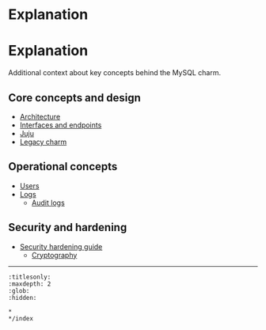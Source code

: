 
# Explanation

# Explanation

Additional context about key concepts behind the MySQL charm.

## Core concepts and design
* [Architecture]
* [Interfaces and endpoints]
* [Juju]
* [Legacy charm]

## Operational concepts
* [Users]
* [Logs]
  * [Audit logs]

## Security and hardening
* [Security hardening guide][Security]
  * [Cryptography]

<!-- Links -->

[Architecture]: /explanation/architecture
[Interfaces and endpoints]: /explanation/interfaces-and-endpoints
[Juju]: /explanation/juju
[Legacy charm]: /explanation/legacy-charm

[Users]: /explanation/users
[Logs]: /explanation/logs/index
[Audit logs]: /explanation/logs/audit-logs

[Security]: /explanation/security/index
[Cryptography]: /explanation/security/cryptography

-------------------------


```{toctree}
:titlesonly:
:maxdepth: 2
:glob:
:hidden:

*
*/index
```
